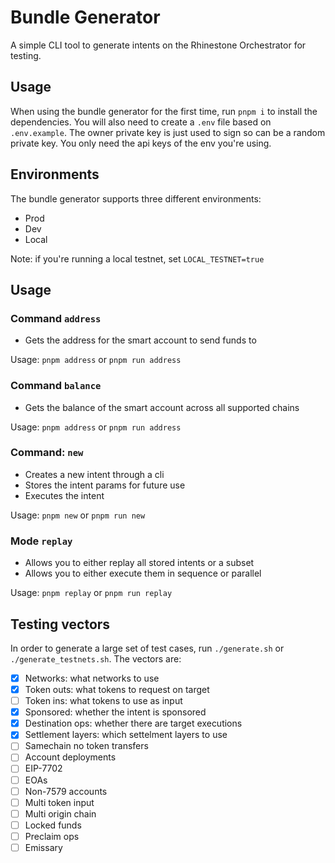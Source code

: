 # Bundle Generator

A simple CLI tool to generate intents on the Rhinestone Orchestrator for testing.

## Usage

When using the bundle generator for the first time, run `pnpm i` to install the dependencies. You will also need to create a `.env` file based on `.env.example`. The owner private key is just used to sign so can be a random private key. You only need the api keys of the env you're using.

## Environments

The bundle generator supports three different environments:

- Prod
- Dev
- Local

Note: if you're running a local testnet, set `LOCAL_TESTNET=true`

## Usage

### Command `address`

- Gets the address for the smart account to send funds to

Usage: `pnpm address` or `pnpm run address`

### Command `balance`

- Gets the balance of the smart account across all supported chains

Usage: `pnpm address` or `pnpm run address`

### Command: `new`

- Creates a new intent through a cli
- Stores the intent params for future use
- Executes the intent

Usage: `pnpm new` or `pnpm run new`

### Mode `replay`

- Allows you to either replay all stored intents or a subset
- Allows you to either execute them in sequence or parallel

Usage: `pnpm replay` or `pnpm run replay`

## Testing vectors

In order to generate a large set of test cases, run `./generate.sh` or `./generate_testnets.sh`. The vectors are:

- [x] Networks: what networks to use
- [x] Token outs: what tokens to request on target
- [ ] Token ins: what tokens to use as input
- [x] Sponsored: whether the intent is sponsored
- [x] Destination ops: whether there are target executions
- [x] Settlement layers: which settelment layers to use
- [ ] Samechain no token transfers
- [ ] Account deployments
- [ ] EIP-7702
- [ ] EOAs
- [ ] Non-7579 accounts
- [ ] Multi token input
- [ ] Multi origin chain
- [ ] Locked funds
- [ ] Preclaim ops
- [ ] Emissary

